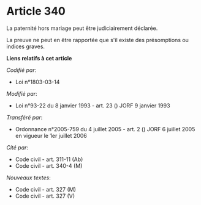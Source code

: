 # Article 340

La paternité hors mariage peut être judiciairement déclarée.

La preuve ne peut en être rapportée que s'il existe des présomptions ou indices graves.

**Liens relatifs à cet article**

_Codifié par_:

  - Loi n°1803-03-14

_Modifié par_:

  - Loi n°93-22 du 8 janvier 1993 - art. 23 () JORF 9 janvier 1993

_Transféré par_:

  - Ordonnance n°2005-759 du 4 juillet 2005 - art. 2 () JORF 6 juillet 2005 en vigueur le 1er juillet 2006

_Cité par_:

  - Code civil - art. 311-11 (Ab)
  - Code civil - art. 340-4 (M)

_Nouveaux textes_:

  - Code civil - art. 327 (M)
  - Code civil - art. 327 (V)
